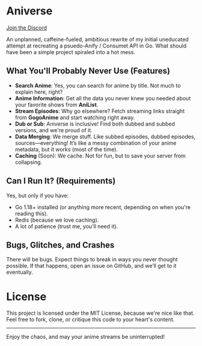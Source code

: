 # Aniverse
[ Join the Discord ](discord.gg/WhaGEYES5p)  

An unplanned, caffeine-fueled, ambitious rewrite of my initial uneducated attempt at recreating a psuedo-Anify / Consumet API in Go. What should have been a simple project spiraled into a hot mess.

## What You'll Probably Never Use (Features)

- **Search Anime**: Yes, you can search for anime by title. Not much to explain here, right?
- **Anime Information**: Get all the data you never knew you needed about your favorite shows from **AniList**.
- **Stream Episodes**: Why go elsewhere? Fetch streaming links straight from **GogoAnime** and start watching right away.
- **Dub or Sub**: Aniverse is inclusive! Find both dubbed and subbed versions, and we're proud of it. 
- **Data Merging**: We merge stuff. Like subbed episodes, dubbed episodes, sources—everything! It’s like a messy combination of your anime metadata, but it works (most of the time).
- **Caching** (Soon): We cache. Not for fun, but to save your server from collapsing.

## Can I Run It? (Requirements)
Yes, but only if you have:
- Go 1.18+ installed (or anything more recent, depending on when you're reading this).
- Redis (because we love caching).
- A lot of patience (trust me, you’ll need it).

## Bugs, Glitches, and Crashes  

There will be bugs. Expect things to break in ways you never thought possible. If that happens, open an issue on GitHub, and we’ll get to it eventually.


# License

This project is licensed under the MIT License, because we're nice like that. Feel free to fork, clone, or critique this code to your heart's content.

____
Enjoy the chaos, and may your anime streams be uninterrupted!
